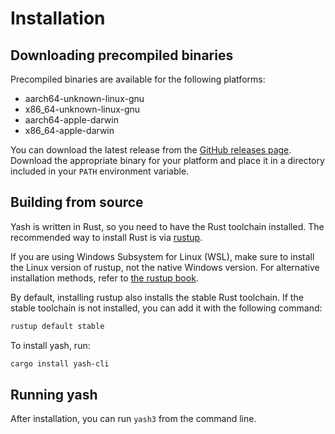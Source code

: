 # Installation

## Downloading precompiled binaries

Precompiled binaries are available for the following platforms:

- aarch64-unknown-linux-gnu
- x86_64-unknown-linux-gnu
- aarch64-apple-darwin
- x86_64-apple-darwin

You can download the latest release from the [GitHub releases page](https://github.com/magicant/yash-rs/releases).
Download the appropriate binary for your platform and place it in a directory included in your `PATH` environment variable.

## Building from source

Yash is written in Rust, so you need to have the Rust toolchain installed.
The recommended way to install Rust is via [rustup](https://rustup.rs/).

If you are using Windows Subsystem for Linux (WSL), make sure to install the Linux version of rustup, not the native Windows version.
For alternative installation methods, refer to [the rustup book](https://rust-lang.github.io/rustup/installation/other.html).

By default, installing rustup also installs the stable Rust toolchain.
If the stable toolchain is not installed, you can add it with the following command:

```sh
rustup default stable
```

To install yash, run:

```sh
cargo install yash-cli
```

## Running yash

After installation, you can run `yash3` from the command line.
